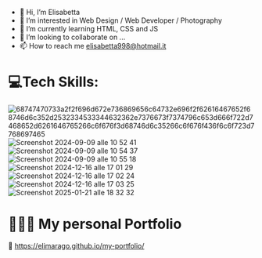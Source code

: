 - 👋 Hi, I’m Elisabetta
- 👀 I’m interested in Web Design / Web Developer / Photography
- 🌱 I’m currently learning HTML, CSS and JS
- 💞️ I’m looking to collaborate on ...
- 📫 How to reach me elisabetta998@hotmail.it

<!---
EliMarago/EliMarago is a ✨ special ✨ repository because its `README.md` (this file) appears on your GitHub profile.
You can click the Preview link to take a look at your changes.
--->

 **<h1> 💻Tech Skills:</h1>**



![68747470733a2f2f696d672e736869656c64732e696f2f62616467652f68746d6c352d2532334533344632362e7376673f7374796c653d666f722d7468652d6261646765266c6f676f3d68746d6c35266c6f676f436f6c6f723d7768697465](https://github.com/user-attachments/assets/c6809225-cd47-4ec7-9be0-76d68dd04734)  ![Screenshot 2024-09-09 alle 10 52 41](https://github.com/user-attachments/assets/e45f6e6a-0851-4390-a3c4-f5ba590dc750) ![Screenshot 2024-09-09 alle 10 54 37](https://github.com/user-attachments/assets/ef07c2f2-2f0e-4c7c-847a-6441b5beb5bc)  ![Screenshot 2024-09-09 alle 10 55 18](https://github.com/user-attachments/assets/b1e69e3c-fda6-4e8c-88a5-dedafc9c038b) ![Screenshot 2024-12-16 alle 17 01 29](https://github.com/user-attachments/assets/74ad9813-bccb-4dee-9ced-e81944c8418c)
![Screenshot 2024-12-16 alle 17 02 24](https://github.com/user-attachments/assets/c066a4fc-e004-4111-97ca-966cd6914ab9)
![Screenshot 2024-12-16 alle 17 03 25](https://github.com/user-attachments/assets/d9adf2d6-a350-4ce2-bbd8-29e4d2c198f6)
![Screenshot 2025-01-21 alle 18 32 32](https://github.com/user-attachments/assets/8215b503-fb5d-4a6a-b313-4b3dd54c3c09)



 **<h1> 👩🏻‍💻 My personal Portfolio </h1>**
🔗 https://elimarago.github.io/my-portfolio/


